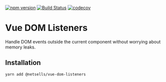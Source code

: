 [![npm version](https://badge.fury.io/js/%40netsells%2Fvue-dom-listeners.svg)](https://badge.fury.io/js/%40netsells%2Fvue-dom-listeners)
[![Build Status](https://travis-ci.com/netsells/vue-dom-listeners.svg?branch=master)](https://travis-ci.com/netsells/vue-dom-listeners)
[![codecov](https://codecov.io/gh/netsells/vue-dom-listeners/branch/master/graph/badge.svg)](https://codecov.io/gh/netsells/vue-dom-listeners)

# Vue DOM Listeners

Handle DOM events outside the current component without worrying about memory
leaks.

## Installation
```
yarn add @netsells/vue-dom-listeners
```

```javascript

```
